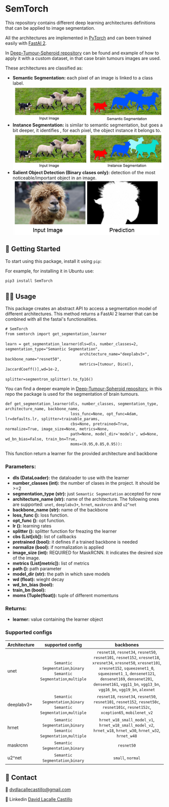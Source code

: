 # SemTorch

This repository contains different deep learning architectures definitions that can be applied to image segmentation. 

All the architectures are implemented in [PyTorch](https://pytorch.org/) and can been trained easily with [FastAI 2](https://github.com/fastai/fastaihttps://github.com/fastai/fastai). 

In [Deep-Tumour-Spheroid repository](https://github.com/WaterKnight1998/Deep-Tumour-Spheroid) can be found and example of how to apply it with a custom dataset, in that case brain tumours images are used.

These architectures are classified as:

* **Semantic Segmentation:** each pixel of an image is linked to a class label.
![Semantic Segmentation](https://raw.githubusercontent.com/WaterKnight1998/SemTorch/develop/readme_images/semantic_segmentation.png)
* **Instance Segmentation:** is similar to semantic segmentation, but goes a bit deeper, it identifies , for each pixel, the object instance it belongs to.
![Instance Segmentation](https://raw.githubusercontent.com/WaterKnight1998/SemTorch/develop/readme_images/instance_segmentation.png)
* **Salient Object Detection (Binary clases only):** detection of the most noticeable/important object in an image.
![Salient Object Detection](https://raw.githubusercontent.com/WaterKnight1998/SemTorch/develop/readme_images/salient_object_detection.png)

## 🚀 Getting Started

To start using this package, install it using `pip`:

For example, for installing it in Ubuntu use:
```bash
pip3 install SemTorch
```

## 👩‍💻 Usage
This package creates an abstract API to access a segmentation model of different architectures. This method returns a FastAI 2 learner that can be combined with all the fastai's functionalities.

```
# SemTorch
from semtorch import get_segmentation_learner

learn = get_segmentation_learner(dls=dls, number_classes=2, segmentation_type="Semantic Segmentation",
                                 architecture_name="deeplabv3+", backbone_name="resnet50", 
                                 metrics=[tumour, Dice(), JaccardCoeff()],wd=1e-2,
                                 splitter=segmentron_splitter).to_fp16()
```

You can find a deeper example in [Deep-Tumour-Spheroid repository](https://github.com/WaterKnight1998/Deep-Tumour-Spheroid/tree/feature/notebooks), in this repo the package is used for the segmentation of brain tumours.

```
def get_segmentation_learner(dls, number_classes, segmentation_type, architecture_name, backbone_name,
                             loss_func=None, opt_func=Adam, lr=defaults.lr, splitter=trainable_params, 
                             cbs=None, pretrained=True, normalize=True, image_size=None, metrics=None, 
                             path=None, model_dir='models', wd=None, wd_bn_bias=False, train_bn=True,
                             moms=(0.95,0.85,0.95)):
```

This function return a learner for the provided architecture and backbone

### **Parameters:**

* **dls (DataLoader):** the dataloader to use with the learner
* **number_classes (int):** the number of clases in the project. It should be >=2
* **segmentation_type (str):** just `Semantic Segmentation` accepted for now 
* **architecture_name (str):** name of the architecture. The following ones are supported: `unet`, `deeplabv3+`, `hrnet`, `maskrcnn` and `u2^net`
* **backbone_name (str):** name of the backbone
* **loss_func ():** loss function.
* **opt_func ():** opt function.
* **lr ():** learning rates
* **splitter ():** splitter function for freazing the learner
* **cbs (List[cb]):** list of callbacks
* **pretrained (bool):** it defines if a trained backbone is needed
* **normalize (bool):** if normalization  is applied
* **image_size (int):** REQUIRED for MaskRCNN. It indicates the desired size of the image.
* **metrics (List[metric]):** list of metrics
* **path ():** path parameter
* **model_dir (str):** the path in which save models
* **wd (float):** wieght decay
* **wd_bn_bias (bool):**
* **train_bn (bool):**
* **moms (Tuple(float)):** tuple of different momentuns

### **Returns:**

* **learner:** value containing the learner object

### **Supported configs**

| Architecture |                           supported config                           |                                                                                                                               backbones                                                                                                                              |
|--------------|:--------------------------------------------------------------------:|:--------------------------------------------------------------------------------------------------------------------------------------------------------------------------------------------------------------------------------------------------------------------:|
| unet         |  `Semantic Segmentation`,`binary` `Semantic Segmentation`,`multiple` | `resnet18`, `resnet34`, `resnet50`, `resnet101`, `resnet152`, `xresnet18`, `xresnet34`, `xresnet50`, `xresnet101`, `xresnet152`, `squeezenet1_0`, `squeezenet1_1`, `densenet121`, `densenet169`, `densenet201`, `densenet161`, `vgg11_bn`, `vgg13_bn`, `vgg16_bn`, `vgg19_bn`, `alexnet` |
| deeplabv3+   |  `Semantic Segmentation`,`binary` `Semantic Segmentation`,`multiple` |                                                                  `resnet18`,  `resnet34`,  `resnet50`,  `resnet101`,  `resnet152`,  `resnet50c`,  `resnet101c`,  `resnet152c`,  `xception65`,  `mobilenet_v2`                                                                 |
| hrnet        | `Semantic Segmentation`,`binary`  `Semantic Segmentation`,`multiple` |                                                                              `hrnet_w18_small_model_v1`,  `hrnet_w18_small_model_v2`,  `hrnet_w18`,  `hrnet_w30`,  `hrnet_w32`,  `hrnet_w48`                                                                              |
| maskrcnn     |                   `Semantic Segmentation`,`binary`                   |                                                                                                                               `resnet50`                                                                                                                               |
| u2^net       |                   `Semantic Segmentation`,`binary`                   |                                                                                                                           `small`,  `normal`                                                                                                                          |

## 📩 Contact
📧 dvdlacallecastillo@gmail.com

💼 Linkedin [David Lacalle Castillo](https://es.linkedin.com/in/david-lacalle-castillo-5b6280173)